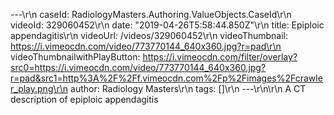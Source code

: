 ---\r\n
                caseId: RadiologyMasters.Authoring.ValueObjects.CaseId\r\n
                videoId: 329060452\r\n
                date: "2019-04-26T5:58:44.850Z"\r\n
                title: Epiploic appendagitis\r\n
                videoUrl: /videos/329060452\r\n
                videoThumbnail: https://i.vimeocdn.com/video/773770144_640x360.jpg?r=pad\r\n
                videoThumbnailwithPlayButton: https://i.vimeocdn.com/filter/overlay?src0=https://i.vimeocdn.com/video/773770144_640x360.jpg?r=pad&src1=http%3A%2F%2Ff.vimeocdn.com%2Fp%2Fimages%2Fcrawler_play.png\r\n
                author: Radiology Masters\r\n
                tags: []\r\n
                ---\r\n\r\n
                A CT description of epiploic appendagitis